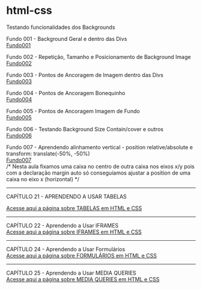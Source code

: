 # html-css
 
Testando funcionalidades dos Backgrounds

Fundo 001 - Background Geral e dentro das Divs <br>
<a href="http://andrebuitoni.github.io/html-css/ex022/fundo001.html" target="_blank">Fundo001</a>

Fundo 002 - Repetição, Tamanho e Posicionamento de Background Image <br>
<a href="http://andrebuitoni.github.io/html-css/ex022/fundo002.html" target="_blank">Fundo002</a>

Fundo 003 - Pontos de Ancoragem de Imagem dentro das Divs <br>
<a href="http://andrebuitoni.github.io/html-css/ex022/fundo003.html" target="_blank">Fundo003</a>

Fundo 004 - Pontos de Ancoragem Bonequinho <br>
<a href="http://andrebuitoni.github.io/html-css/ex022/fundo004.html" target="_blank">Fundo004</a>

Fundo 005 - Pontos de Ancoragem Imagem de Fundo <br>
<a href="http://andrebuitoni.github.io/html-css/ex022/fundo005.html" target="_blank">Fundo005</a>

Fundo 006 - Testando Background Size Contain/cover e outros <br>
<a href="http://andrebuitoni.github.io/html-css/ex022/fundo006.html" target="_blank">Fundo006</a>

Fundo 007 - Aprendendo alinhamento vertical - position relative/absolute e transform: translate(-50%, -50%)<br>
<a href="http://andrebuitoni.github.io/html-css/ex022/fundo007.html" target="_blank">Fundo007</a>
<br>
/* Nesta aula fixamos uma caixa no centro de outra caixa nos eixos x/y pois com a declaração margin auto só conseguíamos ajustar a position de uma caixa no eixo x (horizontal) */ <br>

----------------------------------

CAPÍTULO 21 - APRENDENDO A USAR TABELAS <br>

<a href="http://andrebuitoni.github.io/html-css/ex023/tabela001.html" target="_blank">Acesse aqui a página sobre TABELAS em HTML e CSS</a> <br>

----------------------------------

CAPÍTULO 22 - Aprendendo a Usar IFRAMES <br>
<a href="http://andrebuitoni.github.io/html-css/ex024/iframe001.html" target="_blank"> Acesse aqui a página sobre IFRAMES em HTML e CSS</a> <br>

----------------------------------

CAPÍTULO 24 - Aprendendo a Usar Formulários <br>
<a href="http://andrebuitoni.github.io/html-css/ex025/form001.html" target="_blank"> Acesse aqui a página sobre FORMULÁRIOS em HTML e CSS</a> <br>

----------------------------------

CAPÍTULO 25 - Aprendendo a Usar MEDIA QUERIES <br>
<a href="http://andrebuitoni.github.io/html-css/ex026/mq002/index.html" target="_blank"> Acesse aqui a página sobre MEDIA QUERIES em HTML e CSS</a> <br>